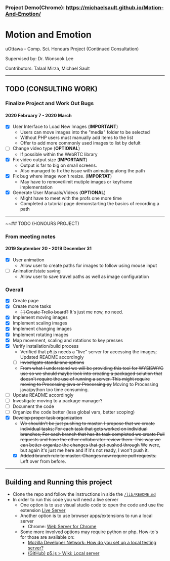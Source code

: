 ### Project Demo(Chrome): https://michaelsault.github.io/Motion-And-Emotion/

# Motion and Emotion
uOttawa - Comp. Sci. Honours Project (Continued Consultation)

Supervised by: Dr. Wonsook Lee

Contributors: Talaal Mirza, Michael Sault

---
## TODO (CONSULTING WORK)

### Finalize Project and Work Out Bugs
#### 2020 February 7 - 2020 March
- [x] User Interface to Load New Images (**IMPORTANT**)
  - Users can move images into the "media" folder to be selected
  - Without PHP users must manually add items to the list
  - Offer to add more commonly used images to list by defult
- [ ] Change video type (**OPTIONAL**)
  - If possible within the WebRTC library
- [x] Fix video output size (**IMPORTANT**)
  - Output is far to big on small screens.
  - Also managed to fix the issue with animating along the path
- [x] Fix bug where image won't resize. (**IMPORTAT**)
  - May have to remove/limit mutiple images or keyframe implementation
- [x] Generate User Manuals/Videos (**OPTIONAL**)
  - Might have to meet with the profs one more time
  - Completed a tutorial page demonstarting the basics of recording a path


---
~~## TODO (HONOURS PROJECT)

### From meeting notes
#### 2019 September 20 - 2019 December 31
- [x] User animation
  - Allow user to create paths for images to follow using mouse input
- [ ] Animation/state saving
  - Allow user to save travel paths as well as image configuration

### Overall
- [x] Create page
- [x] Create more tasks
  - ~~[ ] Create Trello board?~~ It's just me now, no need.
- [x] Implement moving images
- [x] Implement scaling images
- [x] Implement changing images
- [x] Implement rotating images
- [x] Map movement, scaling and rotations to key presses
- [x] Verify installation/build process
  - Verified that p5.js needs a "live" server for accessing the images; Updated README accordingly
  - [ ] ~~Investigate standalone options~~
  - ~~From what I understand we will be providing this tool for WYSISWYG use so we should maybe look into creating a packaged solution that doesn't require the use of running a server. This might require moving to Processing java or Processing.py~~ Moving to Processing java/python too time consuming.
- [ ] Update README accordingly
- [ ] Investigate moving to a package manager?
- [ ] Document the code
- [ ] Organize the code better (less global vars, better scoping)
- [x] ~~Develop proper task organization~~
  - ~~We shouldn't be just pushing to master. I propose that we create individual tasks; For each task that gets worked on individual branches; For each branch that has its task completed we create Pull requests and have the other collaborator review them. This way we can better organize the changes that get pushed through~~ We were, but again it's just me here and if it's not ready, I won't push it.
  - [x] ~~Added branch rule to master. Changes now require pull requests.~~ Left over from before.

---
## Building and Running this project
- Clone the repo and follow the instructions in side the [`/lib/README.md`](/lib/README.md)
- In order to run this code you will need a live server
  - One option is to use visual studio code to open the code and use the extension [Live Server](https://marketplace.visualstudio.com/items?itemName=ritwickdey.LiveServer)
  - Another option is to use browser apps/extensions to run a local server
    - Chrome: [Web Server for Chrome](https://chrome.google.com/webstore/detail/web-server-for-chrome/ofhbbkphhbklhfoeikjpcbhemlocgigb/)
  - Some more involved options may require python or php. How-to's for those are available on:
    - [Mozilla Developer Network: How do you set up a local testing server?](https://developer.mozilla.org/en-US/docs/Learn/Common_questions/set_up_a_local_testing_server)
    - [(GitHub) p5.js > Wiki: Local server](https://github.com/processing/p5.js/wiki/Local-server)
